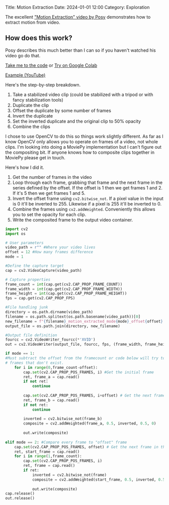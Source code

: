 Title: Motion Extraction
Date: 2024-01-01 12:00
Category: Exploration

The excellent ["Motion Extraction" video by Posy](https://www.youtube.com/watch?v=NSS6yAMZF78) demonstrates how to extract motion from video.

## How does this work?
Posy describes this much better than I can so if you haven't watched his video go do that.

[Take me to the code](https://gist.github.com/hyperific/c6724a2f35f4ba1af50d2de043962509)
or
[Try on Google Colab](https://colab.research.google.com/drive/1hoIDW7fqt8QtWe-Mgb2Sr49CEehy75aG)

[Example (YouTube)](https://youtu.be/L-2cr1kdzMU)

Here's the step-by-step breakdown.

1. Take a stabilized video clip (could be stabilized with a tripod or with fancy stabilization tools)
2. Duplicate the clip
3. Offset the duplicate by some number of frames
4. Invert the duplicate
5. Set the inverted duplicate and the original clip to 50% opacity
6. Combine the clips


I chose to use OpenCV to do this so things work slightly different.
As far as I know OpenCV only allows you to operate on frames of a video, not whole clips. I'm looking into doing a MoviePy implementation but I can't figure out the compositing bit. If anyone knows how to composite clips together in MoviePy please get in touch.

Here's how I did it.

1. Get the number of frames in the video
2. Loop through each frame, grabbing that frame and the next frame in the series defined by the offset. If the offset is 1 then we get frames 1 and 2. If it's 5 then we get frames 1 and 5.
3. Invert the offset frame using `cv2.bitwise_not`. If a pixel value in the input is 0 it'll be inverted to 255. Likewise if a pixel is 255 it'll be inverted to 0.
4. Combine the frames using `cv2.addWeighted`. Conveniently this allows you to set the opacity for each clip.
5. Write the composited frame to the output video container.





```Python
import cv2
import os

# User parameters
video_path = r"" #Where your video lives
offset = 12 #How many frames difference
mode = 1

#Define the capture target
cap = cv2.VideoCapture(video_path)

# Capture properties
frame_count = int(cap.get(cv2.CAP_PROP_FRAME_COUNT))
frame_width = int(cap.get(cv2.CAP_PROP_FRAME_WIDTH))
frame_height = int(cap.get(cv2.CAP_PROP_FRAME_HEIGHT))
fps = cap.get(cv2.CAP_PROP_FPS)

#File handling junk
directory = os.path.dirname(video_path)
filename = os.path.splitext(os.path.basename(video_path))[0]
new_filename = f"{filename}_motion_extracted_mode{mode}_offset{offset}.avi"
output_file = os.path.join(directory, new_filename)

#Output file definition
fourcc = cv2.VideoWriter_fourcc(*'XVID')
out = cv2.VideoWriter(output_file, fourcc, fps, (frame_width, frame_height))

if mode == 1:
#Must subtract the offset from the framecount or code below will try to index
# frames that don't exist.
    for i in range(0,frame_count-offset):
        cap.set(cv2.CAP_PROP_POS_FRAMES, i) #Get the initial frame
        ret, frame_a = cap.read()
        if not ret:
            continue
        
        cap.set(cv2.CAP_PROP_POS_FRAMES, i+offset) # Get the next frame in the series
        ret, frame_b = cap.read()
        if not ret:
            continue
        
        inverted = cv2.bitwise_not(frame_b)
        composite = cv2.addWeighted(frame_a, 0.5, inverted, 0.5, 0)
        
        out.write(composite)
        
elif mode == 2: #Compare every frame to "offset" frame
    cap.set(cv2.CAP_PROP_POS_FRAMES, offset) # Get the next frame in the series
    ret, start_frame = cap.read()
    for i in range(1,frame_count):
        cap.set(cv2.CAP_PROP_POS_FRAMES, i)
        ret, frame = cap.read()
        if ret:
            inverted = cv2.bitwise_not(frame)
            composite = cv2.addWeighted(start_frame, 0.5, inverted, 0.5, 0)
        
            out.write(composite)
cap.release()
out.release()

```